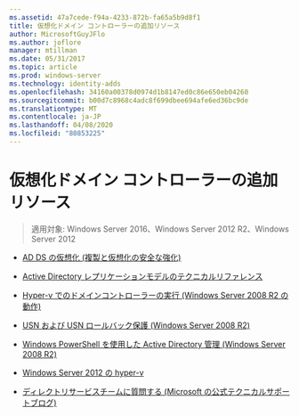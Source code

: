 ```yaml
---
ms.assetid: 47a7cede-f94a-4233-872b-fa65a5b9d8f1
title: 仮想化ドメイン コントローラーの追加リソース
author: MicrosoftGuyJFlo
ms.author: joflore
manager: mtillman
ms.date: 05/31/2017
ms.topic: article
ms.prod: windows-server
ms.technology: identity-adds
ms.openlocfilehash: 34160a00378d0974d1b8147ed0c86e650eb04260
ms.sourcegitcommit: b00d7c8968c4adc8f699dbee694afe6ed36bc9de
ms.translationtype: MT
ms.contentlocale: ja-JP
ms.lasthandoff: 04/08/2020
ms.locfileid: "80853225"
---
```

# <a name="virtualized-domain-controller-additional-resources"></a>仮想化ドメイン コントローラーの追加リソース

>適用対象: Windows Server 2016、Windows Server 2012 R2、Windows Server 2012

  
-   [AD DS の仮想化 (複製と仮想化の安全な強化)](https://go.microsoft.com/fwlink/p/?LinkID=238316)  
  
-   [Active Directory レプリケーションモデルのテクニカルリファレンス](https://technet.microsoft.com/library/cc782376(v=ws.10).aspx)  
  
-   [Hyper-v でのドメインコントローラーの実行 (Windows Server 2008 R2 の動作)](https://technet.microsoft.com/library/dd363553(v=ws.10).aspx)  
  
-   [USN および USN ロールバック保護 (Windows Server 2008 R2)](https://technet.microsoft.com/library/d2cae85b-41ac-497f-8cd1-5fbaa6740ffe(v=ws.10))  
  
-   [Windows PowerShell を使用した Active Directory 管理 (Windows Server 2008 R2)](https://technet.microsoft.com/library/dd378937(WS.10).aspx)  
  
-   [Windows Server 2012 の hyper-v](https://technet.microsoft.com/library/hh831531.aspx)  
  
-   [ディレクトリサービスチームに質問する (Microsoft の公式テクニカルサポートブログ)](https://blogs.technet.com/b/askds)  
  


